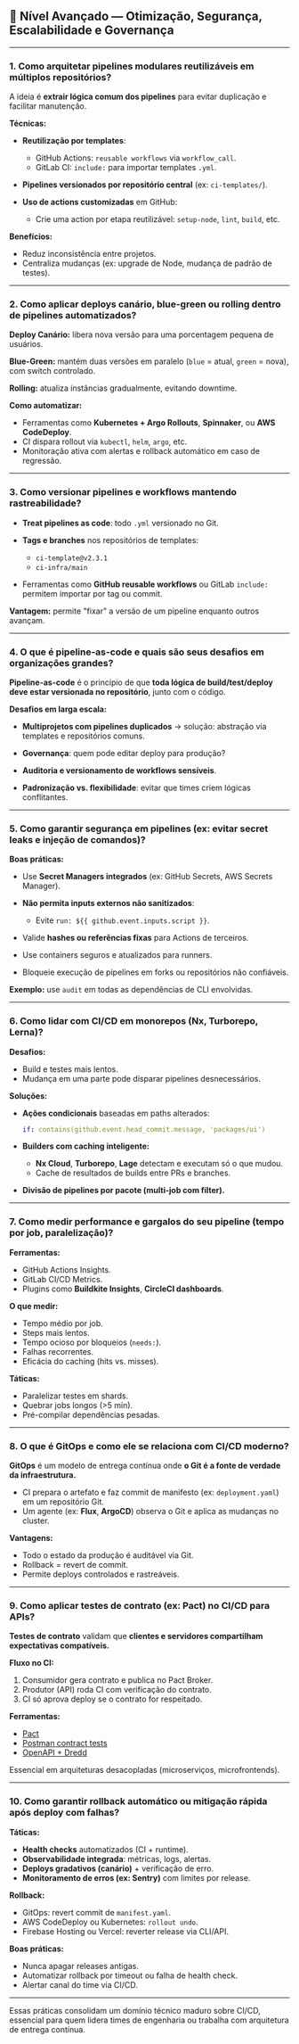 ## 🔴 Nível Avançado — Otimização, Segurança, Escalabilidade e Governança

---

### 1. **Como arquitetar pipelines modulares reutilizáveis em múltiplos repositórios?**

A ideia é **extrair lógica comum dos pipelines** para evitar duplicação e facilitar manutenção.

**Técnicas:**

* **Reutilização por templates**:

  * GitHub Actions: `reusable workflows` via `workflow_call`.
  * GitLab CI: `include:` para importar templates `.yml`.

* **Pipelines versionados por repositório central** (ex: `ci-templates/`).

* **Uso de actions customizadas** em GitHub:

  * Crie uma action por etapa reutilizável: `setup-node`, `lint`, `build`, etc.

**Benefícios:**

* Reduz inconsistência entre projetos.
* Centraliza mudanças (ex: upgrade de Node, mudança de padrão de testes).

---

### 2. **Como aplicar deploys canário, blue-green ou rolling dentro de pipelines automatizados?**

**Deploy Canário:** libera nova versão para uma porcentagem pequena de usuários.

**Blue-Green:** mantém duas versões em paralelo (`blue` = atual, `green` = nova), com switch controlado.

**Rolling:** atualiza instâncias gradualmente, evitando downtime.

**Como automatizar:**

* Ferramentas como **Kubernetes + Argo Rollouts**, **Spinnaker**, ou **AWS CodeDeploy**.
* CI dispara rollout via `kubectl`, `helm`, `argo`, etc.
* Monitoração ativa com alertas e rollback automático em caso de regressão.

---

### 3. **Como versionar pipelines e workflows mantendo rastreabilidade?**

* **Treat pipelines as code**: todo `.yml` versionado no Git.

* **Tags e branches** nos repositórios de templates:

  * `ci-template@v2.3.1`
  * `ci-infra/main`

* Ferramentas como **GitHub reusable workflows** ou GitLab `include:` permitem importar por tag ou commit.

**Vantagem:** permite "fixar" a versão de um pipeline enquanto outros avançam.

---

### 4. **O que é pipeline-as-code e quais são seus desafios em organizações grandes?**

**Pipeline-as-code** é o princípio de que **toda lógica de build/test/deploy deve estar versionada no repositório**, junto com o código.

**Desafios em larga escala:**

* **Multiprojetos com pipelines duplicados**
  → solução: abstração via templates e repositórios comuns.

* **Governança**: quem pode editar deploy para produção?

* **Auditoria e versionamento de workflows sensíveis**.

* **Padronização vs. flexibilidade**: evitar que times criem lógicas conflitantes.

---

### 5. **Como garantir segurança em pipelines (ex: evitar secret leaks e injeção de comandos)?**

**Boas práticas:**

* Use **Secret Managers integrados** (ex: GitHub Secrets, AWS Secrets Manager).
* **Não permita inputs externos não sanitizados**:

  * Evite `run: ${{ github.event.inputs.script }}`.
* Valide **hashes ou referências fixas** para Actions de terceiros.
* Use containers seguros e atualizados para runners.
* Bloqueie execução de pipelines em forks ou repositórios não confiáveis.

**Exemplo:** use `audit` em todas as dependências de CLI envolvidas.

---

### 6. **Como lidar com CI/CD em monorepos (Nx, Turborepo, Lerna)?**

**Desafios:**

* Build e testes mais lentos.
* Mudança em uma parte pode disparar pipelines desnecessários.

**Soluções:**

* **Ações condicionais** baseadas em paths alterados:

  ```yaml
  if: contains(github.event.head_commit.message, 'packages/ui')
  ```

* **Builders com caching inteligente:**

  * **Nx Cloud**, **Turborepo**, **Lage** detectam e executam só o que mudou.
  * Cache de resultados de builds entre PRs e branches.

* **Divisão de pipelines por pacote (multi-job com filter).**

---

### 7. **Como medir performance e gargalos do seu pipeline (tempo por job, paralelização)?**

**Ferramentas:**

* GitHub Actions Insights.
* GitLab CI/CD Metrics.
* Plugins como **Buildkite Insights**, **CircleCI dashboards**.

**O que medir:**

* Tempo médio por job.
* Steps mais lentos.
* Tempo ocioso por bloqueios (`needs:`).
* Falhas recorrentes.
* Eficácia do caching (hits vs. misses).

**Táticas:**

* Paralelizar testes em shards.
* Quebrar jobs longos (>5 min).
* Pré-compilar dependências pesadas.

---

### 8. **O que é GitOps e como ele se relaciona com CI/CD moderno?**

**GitOps** é um modelo de entrega contínua onde **o Git é a fonte de verdade da infraestrutura.**

* CI prepara o artefato e faz commit de manifesto (ex: `deployment.yaml`) em um repositório Git.
* Um agente (ex: **Flux**, **ArgoCD**) observa o Git e aplica as mudanças no cluster.

**Vantagens:**

* Todo o estado da produção é auditável via Git.
* Rollback = revert de commit.
* Permite deploys controlados e rastreáveis.

---

### 9. **Como aplicar testes de contrato (ex: Pact) no CI/CD para APIs?**

**Testes de contrato** validam que **clientes e servidores compartilham expectativas compatíveis.**

**Fluxo no CI:**

1. Consumidor gera contrato e publica no Pact Broker.
2. Produtor (API) roda CI com verificação do contrato.
3. CI só aprova deploy se o contrato for respeitado.

**Ferramentas:**

* [Pact](https://docs.pact.io/)
* [Postman contract tests](https://www.postman.com/blog/contract-testing/)
* [OpenAPI + Dredd](https://dredd.org)

Essencial em arquiteturas desacopladas (microserviços, microfrontends).

---

### 10. **Como garantir rollback automático ou mitigação rápida após deploy com falhas?**

**Táticas:**

* **Health checks** automatizados (CI + runtime).
* **Observabilidade integrada**: métricas, logs, alertas.
* **Deploys gradativos (canário)** + verificação de erro.
* **Monitoramento de erros (ex: Sentry)** com limites por release.

**Rollback:**

* GitOps: revert commit de `manifest.yaml`.
* AWS CodeDeploy ou Kubernetes: `rollout undo`.
* Firebase Hosting ou Vercel: reverter release via CLI/API.

**Boas práticas:**

* Nunca apagar releases antigas.
* Automatizar rollback por timeout ou falha de health check.
* Alertar canal do time via CI/CD.

---

Essas práticas consolidam um domínio técnico maduro sobre CI/CD, essencial para quem lidera times de engenharia ou trabalha com arquitetura de entrega contínua.